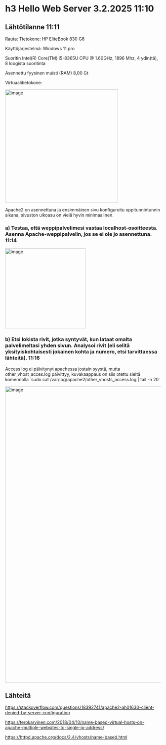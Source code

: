 # h3 Hello Web Server 3.2.2025 11:10 

## Lähtötilanne 11:11 

Rauta:
Tietokone: HP EliteBook 830 G6

Käyttöjärjestelmä: Windows 11 pro

Suoritin Intel(R) Core(TM) i5-8365U CPU @ 1.60GHz, 1896 Mhz, 4 ydin(tä), 8 loogista suoritinta

Asennettu fyysinen muisti (RAM) 8,00 Gt

Virtuaalitietokone: 

<img width="365" alt="image" src="https://github.com/user-attachments/assets/85e48773-bb98-4325-a58c-2a4e1da6dfdf" />

Apache2 on asennettuna ja ensimmäinen sivu konfiguroitu oppitunnintunnin aikana, sivuston ulkoasu on vielä hyvin minimaalinen. 


### a) Testaa, että weppipalvelimesi vastaa localhost-osoitteesta. Asenna Apache-weppipalvelin, jos se ei ole jo asennettuna. 11:14 

<img width="260" alt="image" src="https://github.com/user-attachments/assets/e950884c-d3ee-4bfe-b309-f164cd5a2d29" />

### b) Etsi lokista rivit, jotka syntyvät, kun lataat omalta palvelimeltasi yhden sivun. Analysoi rivit (eli selitä yksityiskohtaisesti jokainen kohta ja numero, etsi tarvittaessa lähteitä). 11:16 

Access log ei päivitynyt apachessa jostain syystä, mutta other_vhost_acces.log päivittyy, kuvakaappaus on siis otettu sieltä komennolla ´sudo cat /var/log/apache2/other_vhosts_access.log | tail -n 20`

<img width="955" alt="image" src="https://github.com/user-attachments/assets/46c3cf25-9b0a-4472-a877-f3b7690c5471" />




## Lähteitä 
https://stackoverflow.com/questions/18392741/apache2-ah01630-client-denied-by-server-configuration

https://terokarvinen.com/2018/04/10/name-based-virtual-hosts-on-apache-multiple-websites-to-single-ip-address/ 

https://httpd.apache.org/docs/2.4/vhosts/name-based.html

